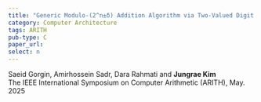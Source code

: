 ```yaml
---
title: "Generic Modulo-(2^n±δ) Addition Algorithm via Two-Valued Digit Encoding"
category: Computer Architecture
tags: ARITH
pub-type: C
paper_url: 
select: n
---
```


Saeid Gorgin, Amirhossein Sadr, Dara Rahmati and **Jungrae Kim** <br>
The IEEE International Symposium on Computer Arithmetic (ARITH), May. 2025
